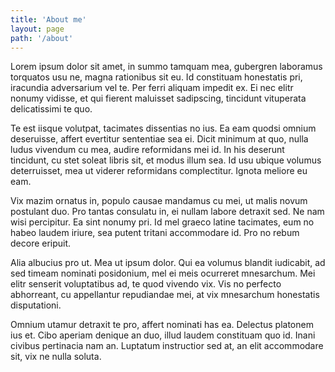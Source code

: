 ```yaml
---
title: 'About me'
layout: page
path: '/about'
---
```


Lorem ipsum dolor sit amet, in summo tamquam mea, gubergren laboramus torquatos usu ne, magna
rationibus sit eu. Id constituam honestatis pri, iracundia adversarium vel te. Per ferri aliquam
impedit ex. Ei nec elitr nonumy vidisse, et qui fierent maluisset sadipscing, tincidunt vituperata
delicatissimi te quo.

Te est iisque volutpat, tacimates dissentias no ius. Ea eam quodsi omnium deseruisse, affert
evertitur sententiae sea ei. Dicit minimum at quo, nulla ludus vivendum cu mea, audire reformidans
mei id. In his deserunt tincidunt, cu stet soleat libris sit, et modus illum sea. Id usu ubique
volumus deterruisset, mea ut viderer reformidans complectitur. Ignota meliore eu eam.

Vix mazim ornatus in, populo causae mandamus cu mei, ut malis novum postulant duo. Pro tantas
consulatu in, ei nullam labore detraxit sed. Ne nam wisi percipitur. Ea sint nonumy pri. Id mel
graeco latine tacimates, eum no habeo laudem iriure, sea putent tritani accommodare id. Pro no rebum
decore eripuit.

Alia albucius pro ut. Mea ut ipsum dolor. Qui ea volumus blandit iudicabit, ad sed timeam nominati
posidonium, mel ei meis ocurreret mnesarchum. Mei elitr senserit voluptatibus ad, te quod vivendo
vix. Vis no perfecto abhorreant, cu appellantur repudiandae mei, at vix mnesarchum honestatis
disputationi.

Omnium utamur detraxit te pro, affert nominati has ea. Delectus platonem ius et. Cibo aperiam
denique an duo, illud laudem constituam quo id. Inani civibus pertinacia nam an. Luptatum
instructior sed at, an elit accommodare sit, vix ne nulla soluta.

